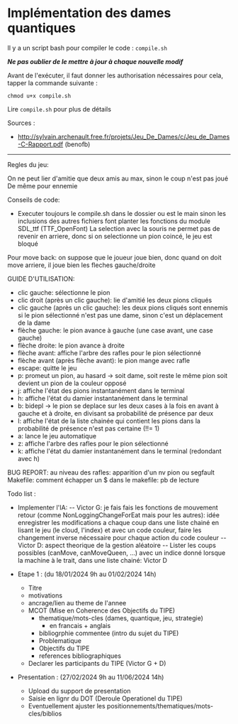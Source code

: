 # Implémentation des dames quantiques

Il y a un script bash pour compiler le code : `compile.sh`

__*Ne pas oublier de le mettre à jour à chaque nouvelle modif*__

Avant de l'exécuter, il faut donner les authorisation nécessaires
pour cela, tapper la commande suivante :
``` 
chmod u+x compile.sh
```
Lire `compile.sh` pour plus de détails

Sources :
- http://sylvain.archenault.free.fr/projets/Jeu_De_Dames/c/Jeu_de_Dames-C-Rapport.pdf (benofb)
___

Regles du jeu:

On ne peut lier d'amitie que deux amis au max, sinon le coup n'est pas joué
De même pour ennemie

Conseils de code:
- Executer toujours le compile.sh dans le dossier ou est le main sinon les inclusions des autres fichiers font planter les fonctions du module SDL_ttf (TTF_OpenFont)
La selection avec la souris ne permet pas de revenir en arriere, donc si on selectionne un pion coincé, le jeu est bloqué

Pour move back: on suppose que le joueur joue bien, donc quand on doit move arriere, il joue bien les fleches gauche/droite

GUIDE D'UTILISATION:
- clic gauche: sélectionne le pion
- clic droit (après un clic gauche): lie d'amitié les deux pions cliqués
- clic gauche (après un clic gauche): les deux pions cliqués sont ennemis si le pion sélectionné n'est pas une dame, sinon c'est un déplacement de la dame
- flèche gauche: le pion avance à gauche (une case avant, une case gauche)
- flèche droite: le pion avance à droite
- flèche avant: affiche l'arbre des rafles pour le pion sélectionné
- flèche avant (après flèche avant): le pion mange avec rafle
- escape: quitte le jeu
- p: promeut un pion, au hasard -> soit dame, soit reste le même pion soit devient un pion de la couleur opposé
- j: affiche l'état des pions instantanément dans le terminal
- h: affiche l'état du damier instantanément dans le terminal
- b: bidepl -> le pion se deplace sur les deux cases à la fois en avant à gauche et à droite, en divisant sa probabilité de présence par deux
- l: affiche l'état de la liste chainée qui contient les pions dans la probabilité de présence n'est pas certaine (!!= 1)
- a: lance le jeu automatique
- z: affiche l'arbre des rafles pour le pion sélectionné
- k: affiche l'état du damier instantanément dans le terminal (redondant avec h)


BUG REPORT:
au niveau des rafles: apparition d'un nv pion ou segfault
Makefile: comment échapper un $ dans le makefile: pb de lecture


Todo list :
- Implementer l'IA:
-- Victor G: je fais fais les fonctions de mouvement retour (comme NonLoggingChangeForEat mais pour les autres): idée enregistrer les modifications a chaque coup dans une liste chainé en lisant le jeu (le cloud, l'index) et avec un code couleur, faire les changement inverse nécessaire pour chaque action du code couleur
-- Victor D: aspect theorique de la gestion aléatoire
-- Lister les coups possibles (canMove, canMoveQueen, ...) avec un indice donné lorsque la machine à le trait, dans une liste chainé: Victor D


- Etape 1 : (du 18/01/2024 9h au 01/02/2024 14h)
    - Titre
    - motivations
    - ancrage/lien au theme de l'annee
    - MCOT (Mise en Coherence des Objectifs du TIPE)
        - thematique/mots-cles (dames, quantique, jeu, strategie)
            - en francais + anglais
        - bibliogrphie commentee (intro du sujet du TIPE)
        - Problematique
        - Objectifs du TIPE
        - references bibliographiques
    - Declarer les participants du TIPE (Victor G + D)
- Presentation : (27/02/2024 9h au 11/06/2024 14h)
    - Upload du support de presentation
    - Saisie en lignr du DOT (Deroule Operationel du TIPE)
    - Eventuellement ajuster les positionnements/thematiques/mots-cles/biblios
